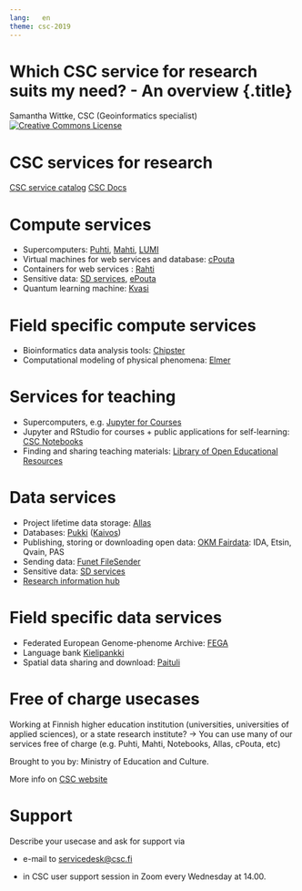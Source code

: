 ```yaml
---
lang:   en
theme: csc-2019
---
```


# Which CSC service for research suits my need? - An overview {.title}

Samantha Wittke, CSC (Geoinformatics specialist)
<a rel="license" href="http://creativecommons.org/licenses/by-sa/4.0/"><img alt="Creative Commons License" style="border-width:0;" src="https://i.creativecommons.org/l/by-sa/4.0/88x31.png" /></a>

# CSC services for research

[CSC service catalog](https://research.csc.fi/en/service-catalog)
[CSC Docs](https://docs.csc.fi/)

# Compute services

* Supercomputers: [Puhti](https://research.csc.fi/-/puhti), [Mahti](https://research.csc.fi/-/mahti), [LUMI](https://www.lumi-supercomputer.eu/)
* Virtual machines for web services and database: [cPouta](https://research.csc.fi/-/cpouta)
* Containers for web services : [Rahti](https://research.csc.fi/-/rahti)
* Sensitive data: [SD services](https://research.csc.fi/sensitive-data-services-for-research), [ePouta](https://research.csc.fi/-/epouta)
* Quantum learning machine: [Kvasi](https://research.csc.fi/-/kvasi)

# Field specific compute services

* Bioinformatics data analysis tools: [Chipster](https://research.csc.fi/-/chipster) 
* Computational modeling of physical phenomena: [Elmer](https://www.csc.fi/web/elmer)

# Services for teaching

* Supercomputers, e.g. [Jupyter for Courses](https://docs.csc.fi/computing/webinterface/jupyter-for-courses/) 
* Jupyter and RStudio for courses + public applications for self-learning: [CSC Notebooks](https://notebooks.rahtiapp.fi/welcome)
* Finding and sharing teaching materials: [Library of Open Educational Resources](https://aoe.fi/)

# Data services

* Project lifetime data storage: [Allas](https://research.csc.fi/-/allas)
* Databases: [Pukki](https://docs.csc.fi/cloud/dbaas/) ([Kaivos](https://research.csc.fi/-/kaivos))
* Publishing, storing or downloading open data: [OKM Fairdata](https://www.fairdata.fi/en/): IDA, Etsin, Qvain, PAS
* Sending data: [Funet FileSender](https://filesender.funet.fi/)
* Sensitive data: [SD services](https://research.csc.fi/sensitive-data-services-for-research)
* [Research information hub](https://research.fi/en/)

# Field specific data services 

* Federated European Genome-phenome Archive: [FEGA](https://research.csc.fi/-/fega)
* Language bank [Kielipankki](https://www.kielipankki.fi/language-bank/)
* Spatial data sharing and download: [Paituli](https://paituli.csc.fi/)

# Free of charge usecases

Working at Finnish higher education institution (universities, universities of applied sciences), or a state research institute? 
-> You can use many of our services free of charge (e.g. Puhti, Mahti, Notebooks, Allas, cPouta, etc)

Brought to you by: Ministry of Education and Culture.

More info on [CSC website](https://research.csc.fi/free-of-charge-use-cases)

# Support

Describe your usecase and ask for support via 

* e-mail to servicedesk@csc.fi

* in CSC user support session in Zoom every Wednesday at 14.00.
